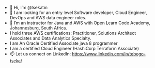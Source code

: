 - 👋 Hi, I’m @tsekatm
- 👀 I am looking for an entry level Software developer, Cloud Engineer, DevOps and AWS data engineer roles. 
- 🌱 I’m an instructor for Java and AWS with Open Learn Code Academy, Johannesburg, South Africa.
- I hold three AWS certifications: Practitioner, Solutions Architect Associates and Data Analytics Specialty.
- I am An Oracle Certified Associate java 8 programmer
- I am a certified Cloud Engineer (HashiCorp Terraform Associate)
- 📫 Let us connect on LinkedIn: 
https://www.linkedin.com/in/tebogo-tseka/
<!---
tsekatm/tsekatm is a ✨ special ✨ repository because its `README.md` (this file) appears on your GitHub profile.
You can click the Preview link to take a look at your changes.
--->

